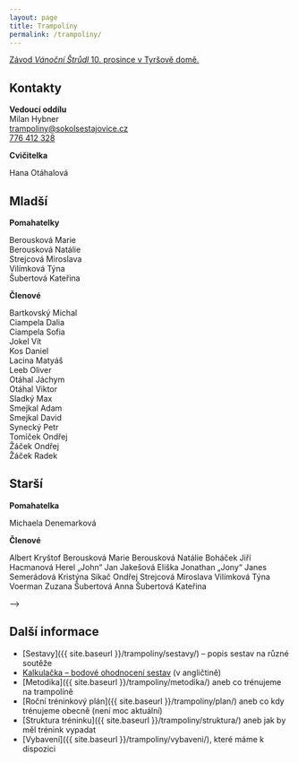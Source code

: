 ```yaml
---
layout: page
title: Trampolíny
permalink: /trampoliny/
---
```


[Závod _Vánoční Štrůdl_ 10. prosince v Tyršově domě.](http://www.trampolinypraha.cz/vanocni-strudl-2016.html)

## Kontakty

**Vedoucí oddílu**  
Milan Hybner  
[trampoliny@sokolsestajovice.cz](mailto:trampoliny@sokolsestajovice.cz)  
[776 412 328](tel:+420776412328)  

**Cvičitelka**  

Hana Otáhalová

## Mladší

**Pomahatelky**

Berousková Marie  
Berousková Natálie  
Strejcová Miroslava  
Vilímková Týna  
Šubertová Kateřina  

**Členové**

Bartkovský Michal  
Ciampela Dalia  
Ciampela Sofia  
Jokel Vít  
Kos Daniel  
Lacina Matyáš  
Leeb Oliver  
Otáhal Jáchym  
Otáhal Viktor  
Sladký Max  
Smejkal Adam  
Smejkal David  
Synecký Petr  
Tomíček Ondřej  
Žáček Ondřej  
Žáček Radek  

## Starší

**Pomahatelka**

Michaela Denemarková

**Členové**

Albert Kryštof
Berousková Marie
Berousková Natálie
Boháček Jiří
Hacmanová
Herel „John“ Jan
Jakešová Eliška
Jonathan „Jony“ Janes
Semerádová Kristýna
Sikač Ondřej
Strejcová Miroslava
Vilímková Týna
Voerman Zuzana
Šubertová Anna
Šubertová Kateřina

-->

## Další informace

* [Sestavy]({{ site.baseurl }}/trampoliny/sestavy/) – popis sestav na různé soutěže
* [Kalkulačka – bodové ohodnocení sestav](https://ucdtramp.com/tariff) (v angličtině)
* [Metodika]({{ site.baseurl }}/trampoliny/metodika/) aneb co trénujeme na trampolíně
* [Roční tréninkový plán]({{ site.baseurl }}/trampoliny/plan/) aneb co kdy trénujeme obecně (není moc aktuální)
* [Struktura tréninku]({{ site.baseurl }}/trampoliny/struktura/) aneb jak by měl trénink vypadat
* [Vybavení]({{ site.baseurl }}/trampoliny/vybaveni/), které máme k dispozici